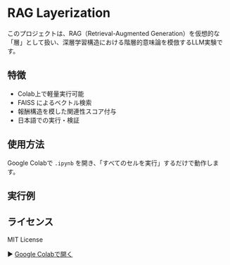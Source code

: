# RAG Layerization

このプロジェクトは、RAG（Retrieval-Augmented Generation）を仮想的な「層」として扱い、深層学習構造における階層的意味論を模倣するLLM実験です。

## 特徴
- Colab上で軽量実行可能
- FAISS によるベクトル検索
- 報酬構造を模した関連性スコア付与
- 日本語での実行・検証

## 使用方法
Google Colabで `.ipynb` を開き、「すべてのセルを実行」するだけで動作します。

## 実行例

## ライセンス
MIT License

▶️ [Google Colabで開く](https://colab.research.google.com/github/nori-sayamaru/RAG-Layerization/blob/main/RAG_Layerization_cleaned.ipynb)
